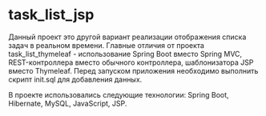 # task_list_jsp
Данный проект это другой вариант реализации отображения списка задач в реальном времени. Главные отличия от проекта task_list_thymeleaf - использование Spring Boot вместо Spring MVC, REST-контроллера вместо обычного контроллера, шаблонизатора JSP вместо Thymeleaf. Перед запуском приложения необходимо выполнить скрипт init.sql для добавления данных.

В проекте использовались следующие технологии: Spring Boot, Hibernate, MySQL, JavaScript, JSP.
